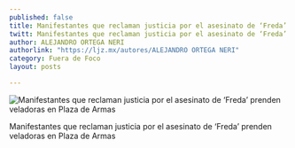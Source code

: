 ```yaml
---
published: false
title: Manifestantes que reclaman justicia por el asesinato de ‘Freda’ prenden veladoras en Plaza de Armas
twitt: Manifestantes que reclaman justicia por el asesinato de ‘Freda’ prenden veladoras en Plaza de Armas
author: ALEJANDRO ORTEGA NERI
authorlink: "https://ljz.mx/autores/ALEJANDRO ORTEGA NERI"
category: Fuera de Foco
layout: posts

---
```


![Manifestantes que reclaman justicia por el asesinato de ‘Freda’ prenden veladoras en Plaza de Armas](http://i.imgur.com/fmgUjETm.jpg)

Manifestantes que reclaman justicia por el asesinato de ‘Freda’ prenden veladoras en Plaza de Armas
